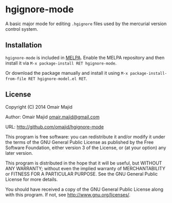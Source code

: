 hgignore-mode
=============

A basic major mode for editing `.hgignore` files used by the mercurial
version control system.


Installation
------------

`hgignore-mode` is included in [MELPA](http://melpa.org/). Enable the
MELPA repository and then install it via `M-x package-install RET
hgignore-mode`.

Or download the package manually and install it using `M-x
package-install-from-file RET hgignore-model.el RET`.

License
-------

Copyright (C) 2014 Omair Majid

Author: Omair Majid <omair.majid@gmail.com>

URL: http://github.com/omajid/hgignore-mode

This program is free software: you can redistribute it and/or
modify it under the terms of the GNU General Public License as
published by the Free Software Foundation, either version 3 of the
License, or (at your option) any later version.

This program is distributed in the hope that it will be useful, but
WITHOUT ANY WARRANTY; without even the implied warranty of
MERCHANTABILITY or FITNESS FOR A PARTICULAR PURPOSE. See the GNU
General Public License for more details.

You should have received a copy of the GNU General Public License
along with this program. If not, see
<http://www.gnu.org/licenses/>.

